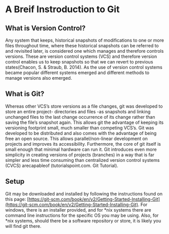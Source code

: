 # A Breif Instroduction to Git

## What is Version Control?

Any system that keeps, historical snapshots of modifications to one or more files throughout time, where these historical snapshots can be referred to and revisited later, is considered one which manages and therefore controls versions. These are version control systems \(VCS\) and therefore version control enables us to keep snapshots so that we can revert to previous states\(Chacon, S. & Straub, B. 2014\). As the use of version control systems became popular different systems emerged and different methods to manage versions also emerged.

## What is Git?

Whereas other VCS’s store versions as a file changes, git was developed to store an entire project- directories and files -as snapshots and linking unchanged files to the last change occurrence of its change rather than saving the file’s snapshot again. This allows git the advantage of keeping its versioning footprint small, much smaller than competing VCS’s. Git was developed to be distributed and also comes with the advantage of being free an open source. This allows parallel/non-linear development on projects and improves its accessibility. Furthermore, the core of git itself is small enough that minimal hardware can run it. Git introduces even more simplicity in creating versions of projects \(branches\) in a way that is far simpler and less time consuming than centralized version control systems \(CVCS\) arecapableof \(tutorialspoint.com. Git Tutorial\).

## Setup

Git may be downloaded and installed by following the instructions found on this page: [https://git-scm.com/book/en/v2/Getting-Started-Installing-Git](https://git-scm.com/book/en/v2/Getting-Started-Installing-Git). For windows, there is an installer provided, and for \*nix systems there are command line instructions for the specific OS you may be using. Also, for \*nix systems, should there be a software repository or store, it is likely you will find git there.

